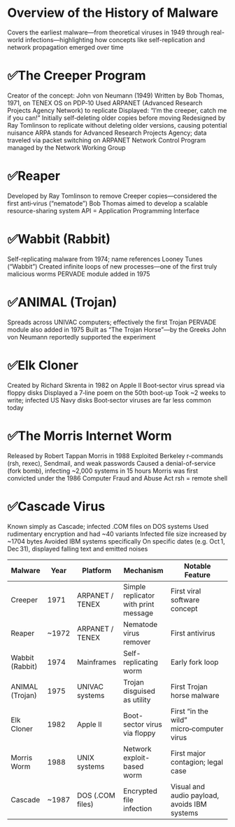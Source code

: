 # Overview of the History of Malware

Covers the earliest malware—from theoretical viruses in 1949 through real-world infections—highlighting how concepts like self-replication and network propagation emerged over time


# ✅The Creeper Program
Creator of the concept: John von Neumann (1949) 
Written by Bob Thomas, 1971, on TENEX OS on PDP‑10
Used ARPANET (Advanced Research Projects Agency Network) to replicate
Displayed: “I’m the creeper, catch me if you can!”
Initially self‑deleting older copies before moving
Redesigned by Ray Tomlinson to replicate without deleting older versions, causing potential nuisance 
ARPA stands for Advanced Research Projects Agency; data traveled via packet switching on ARPANET
Network Control Program managed by the Network Working Group 

# ✅Reaper
Developed by Ray Tomlinson to remove Creeper copies—considered the first anti‑virus (“nematode”) 
Bob Thomas aimed to develop a scalable resource-sharing system
API = Application Programming Interface 

# ✅Wabbit (Rabbit)
Self-replicating malware from 1974; name references Looney Tunes (“Wabbit”)
Created infinite loops of new processes—one of the first truly malicious worms
PERVADE module added in 1975 

# ✅ANIMAL (Trojan)
Spreads across UNIVAC computers; effectively the first Trojan
PERVADE module also added in 1975
Built as “The Trojan Horse”—by the Greeks
John von Neumann reportedly supported the experiment


# ✅Elk Cloner
Created by Richard Skrenta in 1982 on Apple II
Boot‑sector virus spread via floppy disks
Displayed a 7‑line poem on the 50th boot-up
Took ~2 weeks to write; infected US Navy disks
Boot‑sector viruses are far less common today 

# ✅The Morris Internet Worm
Released by Robert Tappan Morris in 1988
Exploited Berkeley r‑commands (rsh, rexec), Sendmail, and weak passwords
Caused a denial-of-service (fork bomb), infecting ~2,000 systems in 15 hours
Morris was first convicted under the 1986 Computer Fraud and Abuse Act
rsh = remote shell 


# ✅Cascade Virus
Known simply as Cascade; infected .COM files on DOS systems
Used rudimentary encryption and had ~40 variants
Infected file size increased by ~1704 bytes
Avoided IBM systems specifically
On specific dates (e.g. Oct 1, Dec 31), displayed falling text and emitted noises 


| Malware         | Year   | Platform         | Mechanism                            | Notable Feature                              |
| --------------- | ------ | ---------------- | ------------------------------------ | -------------------------------------------- |
| Creeper         | 1971   | ARPANET / TENEX  | Simple replicator with print message | First viral software concept                 |
| Reaper          | \~1972 | ARPANET / TENEX  | Nematode virus remover               | First antivirus                              |
| Wabbit (Rabbit) | 1974   | Mainframes       | Self-replicating worm                | Early fork loop                              |
| ANIMAL (Trojan) | 1975   | UNIVAC systems   | Trojan disguised as utility          | First Trojan horse malware                   |
| Elk Cloner      | 1982   | Apple II         | Boot-sector virus via floppy         | First “in the wild” micro‑computer virus     |
| Morris Worm     | 1988   | UNIX systems     | Network exploit-based worm           | First major contagion; legal case            |
| Cascade         | \~1987 | DOS (.COM files) | Encrypted file infection             | Visual and audio payload, avoids IBM systems |

